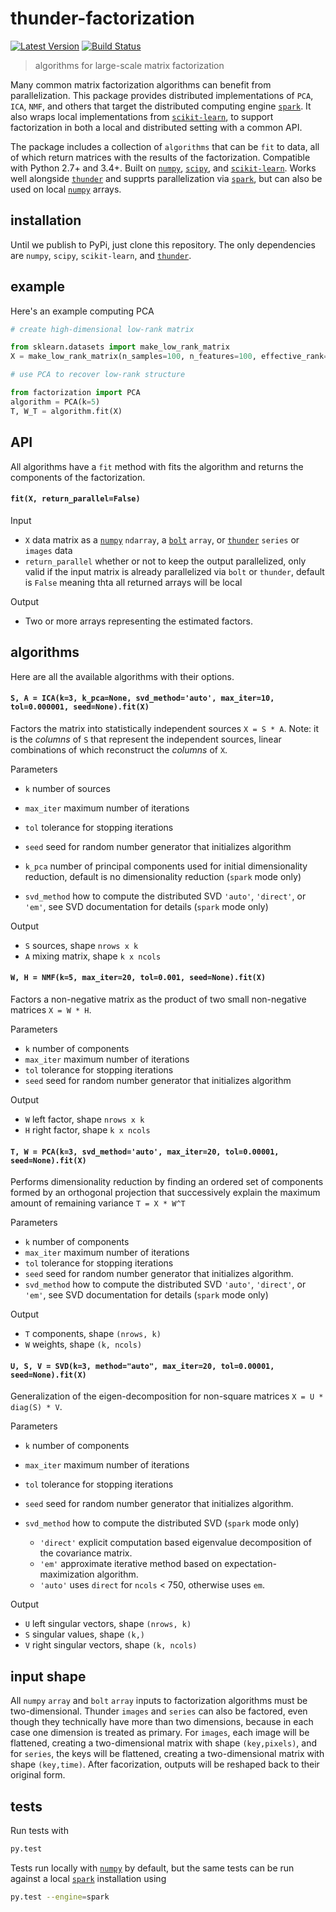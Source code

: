 # thunder-factorization

[![Latest Version](https://img.shields.io/pypi/v/thunder-factorization.svg?style=flat-square)](https://pypi.python.org/pypi/thunder-factorization)
[![Build Status](https://img.shields.io/travis/thunder-project/thunder-factorization/master.svg?style=flat-square)](https://travis-ci.org/thunder-project/thunder-factorization)

> algorithms for large-scale matrix factorization

Many common matrix factorization algorithms can benefit from parallelization. This package provides distributed implementations of `PCA`, `ICA`, `NMF`, and others that target the distributed computing engine [`spark`](https://github.com/apache/spark). It also wraps local implementations from [`scikit-learn`](https://github.com/scikit-learn/scikit-learn), to support factorization in both a local and distributed setting with a common API.

The package includes a collection of `algorithms` that can be `fit` to data, all of which return matrices with the results of the factorization. Compatible with Python 2.7+ and 3.4+. Built on [`numpy`](https://github.com/numpy/numpy), [`scipy`](https://github.com/scipy/scipy), and [`scikit-learn`](https://github.com/scikit-learn/scikit-learn). Works well alongside [`thunder`](https://github.com/thunder-project/thunder) and supprts parallelization via [`spark`](https://github.com/apache/spark), but can also be used on local [`numpy`](https://github.com/numpy/numpy) arrays.

## installation
Until we publish to PyPi, just clone this repository. The only dependencies are `numpy`, `scipy`, `scikit-learn`, and [`thunder`](https://github.com/thunder-project/thunder).

## example

Here's an example computing PCA

```python
# create high-dimensional low-rank matrix

from sklearn.datasets import make_low_rank_matrix
X = make_low_rank_matrix(n_samples=100, n_features=100, effective_rank=5)

# use PCA to recover low-rank structure

from factorization import PCA
algorithm = PCA(k=5)
T, W_T = algorithm.fit(X)
```

## API

All algorithms have a `fit` method with fits the algorithm and returns the components of the factorization.

#### `fit(X, return_parallel=False)`

Input
- `X` data matrix as a [`numpy`](https://github.com/numpy/numpy) `ndarray`, a [`bolt`](https://github.com/bolt-project/bolt) `array`, or [`thunder`](https://github.com/thunder-project/thunder) `series` or `images` data
- `return_parallel` whether or not to keep the output parallelized, only valid if the input matrix is already parallelized via `bolt` or `thunder`, default is `False` meaning thta all returned arrays will be local

Output
- Two or more arrays representing the estimated factors.

## algorithms

Here are all the available algorithms with their options.

#### `S, A = ICA(k=3, k_pca=None, svd_method='auto', max_iter=10, tol=0.000001, seed=None).fit(X)`
Factors the matrix into statistically independent sources `X = S * A`. Note: it is the *columns* of `S` that represent the independent sources, linear combinations of which reconstruct the *columns* of `X`.

Parameters
- `k` number of sources
- `max_iter` maximum number of iterations
- `tol` tolerance for stopping iterations
- `seed` seed for random number generator that initializes algorithm


- `k_pca` number of principal components used for initial dimensionality reduction,
   default is no dimensionality reduction (`spark` mode only)
- `svd_method` how to compute the distributed SVD  `'auto'`, `'direct'`, or `'em'`, see
   SVD documentation for details (`spark` mode only)

Output
- `S` sources, shape `nrows x k`
- `A` mixing matrix, shape `k x ncols`

#### `W, H = NMF(k=5, max_iter=20, tol=0.001, seed=None).fit(X)`
Factors a non-negative matrix as the product of two small non-negative matrices `X = W * H`.

Parameters
- `k` number of components
- `max_iter` maximum number of iterations
- `tol` tolerance for stopping iterations
- `seed` seed for random number generator that initializes algorithm

Output
- `W` left factor, shape `nrows x k`
- `H` right factor, shape `k x ncols`

#### `T, W = PCA(k=3, svd_method='auto', max_iter=20, tol=0.00001, seed=None).fit(X)`
Performs dimensionality reduction by finding an ordered set of components formed by an orthogonal projection that successively explain the maximum amount of remaining variance `T = X * W^T`

Parameters
- `k` number of components
- `max_iter` maximum number of iterations
- `tol` tolerance for stopping iterations
- `seed` seed for random number generator that initializes algorithm.
- `svd_method` how to compute the distributed SVD  `'auto'`, `'direct'`, or `'em'`, see SVD documentation for details (`spark` mode only)

Output
- `T` components, shape `(nrows, k)`
- `W` weights, shape `(k, ncols)`


#### `U, S, V = SVD(k=3, method="auto", max_iter=20, tol=0.00001, seed=None).fit(X)`
Generalization of the eigen-decomposition for non-square matrices `X = U * diag(S) * V`.

Parameters
- `k` number of components
- `max_iter` maximum number of iterations
- `tol` tolerance for stopping iterations
- `seed` seed for random number generator that initializes algorithm.


- `svd_method` how to compute the distributed SVD (`spark` mode only)
     * `'direct'` explicit computation based eigenvalue decomposition of the covariance matrix.
     * `'em'` approximate iterative method based on expectation-maximization algorithm.
     * `'auto'` uses `direct` for `ncols` < 750, otherwise uses `em`.

Output
- `U` left singular vectors, shape `(nrows, k)`
- `S` singular values, shape `(k,)`
- `V` right singular vectors, shape `(k, ncols)`

## input shape
All `numpy` `array` and `bolt` `array` inputs to factorization algorithms must be two-dimensional. Thunder `images` and `series` can also be factored, even though they technically have more than two dimensions, because in each case one dimension is treated as primary. For `images`, each image will be flattened, creating a two-dimensional matrix with shape `(key,pixels)`, and for `series`, the keys will be flattened, creating a two-dimensional matrix with shape `(key,time)`. After facorization, outputs will be reshaped back to their original form.
## tests

Run tests with

```bash
py.test
```

Tests run locally with [`numpy`](https://github.com/numpy/numpy) by default, but the same tests can be run against a local [`spark`](https://github.com/apache/spark) installation using

```bash
py.test --engine=spark
```
